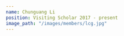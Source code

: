 ```yaml
---
name: Chunguang Li
position: Visiting Scholar 2017 - present
image_path: "/images/members/lcg.jpg"
---
```

